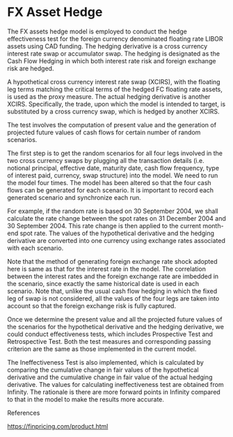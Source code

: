 # FX Asset Hedge

The FX assets hedge model is employed to conduct the hedge effectiveness test for the foreign currency denominated floating rate LIBOR assets using CAD funding. The hedging derivative is a cross currency interest rate swap or accumulator swap. The hedging is designated as the Cash Flow Hedging in which both interest rate risk and foreign exchange risk are hedged. 

A hypothetical cross currency interest rate swap (XCIRS), with the floating leg terms matching the critical terms of the hedged FC floating rate assets, is used as the proxy measure. The actual hedging derivative is another XCIRS. Specifically, the trade, upon which the model is intended to target, is substituted by a cross currency swap, which is hedged by another XCIRS.

The test involves the computation of present value and the generation of projected future values of cash flows for certain number of random scenarios.

The first step is to get the random scenarios for all four legs involved in the two cross currency swaps by plugging all the transaction details (i.e. notional principal, effective date, maturity date, cash flow frequency, type of interest paid, currency, swap structure) into the model. We need to run the model four times. The model has been altered so that the four cash flows can be generated for each scenario. It is important to record each generated scenario and synchronize each run.

For example, if the random rate is based on 30 September 2004, we shall calculate the rate change between the spot rates on 31 December 2004 and 30 September 2004. This rate change is then applied to the current month-end spot rate. The values of the hypothetical derivative and the hedging derivative are converted into one currency using exchange rates associated with each scenario.

Note that the method of generating foreign exchange rate shock adopted here is same as that for the interest rate in the model.  The correlation between the interest rates and the foreign exchange rate are imbedded in the scenario, since exactly the same historical date is used in each scenario. Note that, unlike the usual cash flow hedging in which the fixed leg of swap is not considered, all the values of the four legs are taken into account so that the foreign exchange risk is fully captured.

Once we determine the present value and all the projected future values of the scenarios for the hypothetical derivative and the hedging derivative, we could conduct effectiveness tests, which includes Prospective Test and Retrospective Test. Both the test measures and corresponding passing criterion are the same as those implemented in the current model.

The Ineffectiveness Test is also implemented, which is calculated by comparing the cumulative change in fair values of the hypothetical derivative and the cumulative change in fair value of the actual hedging derivative. The values for calculating ineffectiveness test are obtained from Infinity. The rationale is there are more forward points in Infinity compared to that in the model to make the results more accurate.


References

https://finpricing.com/product.html
